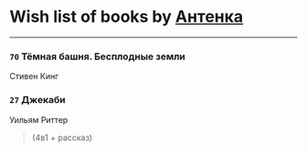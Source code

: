 # Wish list of books by [Антенка](https://plus.google.com/u/0/118158645037334943900/)
---

### `70` Тёмная башня. Бесплодные земли
Стивен Кинг

### `27` Джекаби
Уильям Риттер
> (4в1 + рассказ)

